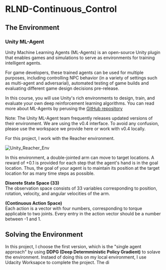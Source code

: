 # RLND-Continuous_Control

## The Environment

### Unity ML-Agent
Unity Machine Learning Agents (ML-Agents) is an open-source Unity plugin that enables games and simulations to serve as environments for training intelligent agents.

For game developers, these trained agents can be used for multiple purposes, including controlling NPC behavior (in a variety of settings such as multi-agent and adversarial), automated testing of game builds and evaluating different game design decisions pre-release.

In this course, you will use Unity's rich environments to design, train, and evaluate your own deep reinforcement learning algorithms. You can read more about ML-Agents by perusing the [GitHub repository](https://github.com/Unity-Technologies/ml-agents)

Note: The Unity ML-Agent team frequently releases updated versions of their environment. We are using the v0.4 interface. To avoid any confusion, please use the workspace we provide here or work with v0.4 locally.

For this project, I work with the Reacher environment.

![Unity_Reacher_Env](https://github.com/Ryan-ZL-Lin/RLND-Continuous_Control/assets/33056320/b6a17b34-4bd4-44c9-a863-db0b9b4893c9)

In this environment, a double-jointed arm can move to target locations. A reward of +0.1 is provided for each step that the agent's hand is in the goal location. Thus, the goal of your agent is to maintain its position at the target location for as many time steps as possible.

**Diserete State Space (33)**  
The observation space consists of 33 variables corresponding to position, rotation, velocity, and angular velocities of the arm. 

**(Continuous Action Space)**  
Each action is a vector with four numbers, corresponding to torque applicable to two joints. Every entry in the action vector should be a number between -1 and 1.

## Solving the Environment

In this project, I choose the first version, which is the "single agent approach" by using **DDPG (Deep Determministic Policy Gradient)** to solave the environment.
Instaed of doing this on my local environment, I use Udacity Worksapce to complete the project.
The di
